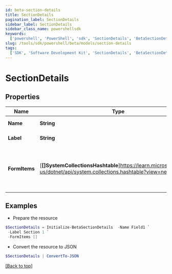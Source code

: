 ```yaml
---
id: beta-section-details
title: SectionDetails
pagination_label: SectionDetails
sidebar_label: SectionDetails
sidebar_class_name: powershellsdk
keywords:
  ['powershell', 'PowerShell', 'sdk', 'SectionDetails', 'BetaSectionDetails']
slug: /tools/sdk/powershell/beta/models/section-details
tags:
  ['SDK', 'Software Development Kit', 'SectionDetails', 'BetaSectionDetails']
---
```


# SectionDetails

## Properties

| Name | Type | Description | Notes |
| --- | --- | --- | --- |
| **Name** | **String** | Name of the FormItem | [optional] |
| **Label** | **String** | Label of the section | [optional] |
| **FormItems** | [**[]SystemCollectionsHashtable**]https://learn.microsoft.com/en-us/dotnet/api/system.collections.hashtable?view=net-9.0 | List of FormItems. FormItems can be SectionDetails and/or FieldDetails | [optional] |

## Examples

- Prepare the resource

```powershell
$SectionDetails = Initialize-BetaSectionDetails  -Name Field1 `
 -Label Section 1 `
 -FormItems []
```

- Convert the resource to JSON

```powershell
$SectionDetails | ConvertTo-JSON
```

[[Back to top]](#)

